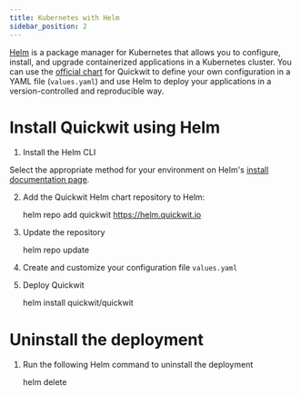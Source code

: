 ```yaml
---
title: Kubernetes with Helm
sidebar_position: 2
---
```


[Helm](https://helm.sh) is a package manager for Kubernetes that allows you to configure, install, and upgrade containerized applications in a Kubernetes cluster. You can use the [official chart](https://github.com/quickwit-oss/helm-charts) for Quickwit to define your own configuration in a YAML file (`values.yaml`) and use Helm to deploy your applications in a version-controlled and reproducible way.

# Install Quickwit using Helm

1. Install the Helm CLI

Select the appropriate method for your environment on Helm's [install documentation page](https://helm.sh/docs/intro/install/).

2. Add the Quickwit Helm chart repository to Helm:

    helm repo add quickwit https://helm.quickwit.io

3. Update the repository

    helm repo update

4. Create and customize your configuration file `values.yaml`

5. Deploy Quickwit

    helm install <deployment name> quickwit/quickwit


# Uninstall the deployment

1. Run the following Helm command to uninstall the deployment

    helm delete <deployment name>
